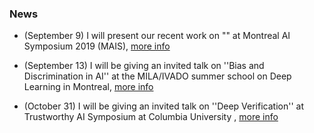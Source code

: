 ### News

- (September 9) I will present our recent work on "" at Montreal AI Symposium 2019 (MAIS), [more info](http://montrealaisymposium.com/)

- (September 13) I will be giving an invited talk on ''Bias and Discrimination in AI'' at the MILA/IVADO summer school on Deep Learning in Montreal, [more info](https://ivado.ca/en/trainings/schools/deep-learning-school-4th-and-5th-edition/)

- (October 31) I will be giving an invited talk on ''Deep Verification'' at Trustworthy AI Symposium at Columbia University , [more info](https://datascience.columbia.edu/trustworthy-ai-symposium)
